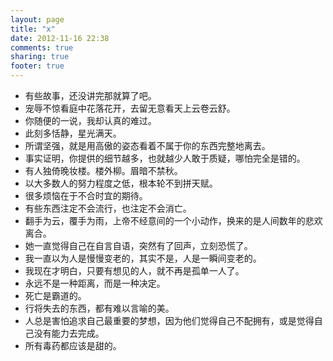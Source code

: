 ```yaml
---
layout: page
title: "x"
date: 2012-11-16 22:38
comments: true
sharing: true
footer: true
---
```


* 有些故事，还没讲完那就算了吧。
* 宠辱不惊看庭中花落花开，去留无意看天上云卷云舒。
* 你随便的一说，我却认真的难过。
* 此刻多恬静，星光满天。
* 所谓坚强，就是用高傲的姿态看着不属于你的东西完整地离去。
* 事实证明，你提供的细节越多，也就越少人敢于质疑，哪怕完全是错的。
* 有人独倚晚妆楼。楼外柳。眉暗不禁秋。
* 以大多数人的努力程度之低，根本轮不到拼天赋。
* 很多烦恼在于不合时宜的期待。
* 有些东西注定不会流行，也注定不会消亡。
* 翻手为云，覆手为雨，上帝不经意间的一个小动作，换来的是人间数年的悲欢离合。
* 她一直觉得自己在自言自语，突然有了回声，立刻恐慌了。
* 我一直以为人是慢慢变老的，其实不是，人是一瞬间变老的。
* 我现在才明白，只要有想见的人，就不再是孤单一人了。
* 永远不是一种距离，而是一种决定。
* 死亡是霸道的。
* 行将失去的东西，都有难以言喻的美。
* 人总是害怕追求自己最重要的梦想，因为他们觉得自己不配拥有，或是觉得自己没有能力去完成。
* 所有毒药都应该是甜的。
